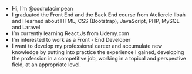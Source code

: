 - Hi, I’m @codrutacimpean
- I graduated the Front End and the Back End course from Atelierele Ilbah and I learned about HTML, CSS (Bootstrap), JavaScript, PHP, MySQL and Laravel
- I’m currently learning React.Js from Udemy.com
- I’m interested to work as a Front - End Developer
- I want to develop my professional career and accumulate new knowledge by putting into practice the experience I gained, developing the profession in a competitive job, working in a topical and perspective field, at an appropriate level.
